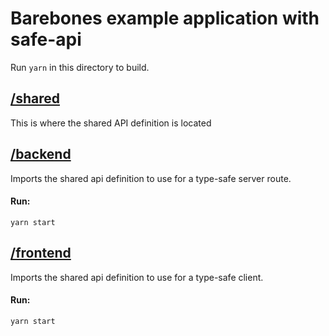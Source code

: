 # Barebones example application with safe-api

Run `yarn` in this directory to build.

## [/shared](shared)
This is where the shared API definition is located

## [/backend](backend)
Imports the shared api definition to use for a type-safe server route.

#### Run:

```
yarn start
```

## [/frontend](frontend)
Imports the shared api definition to use for a type-safe client.

#### Run:
```
yarn start
```
